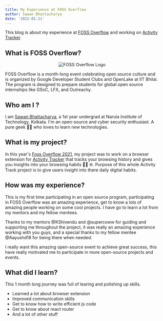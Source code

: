 ```yaml
---
title: My Experience at FOSS Overflow
author: Sawan Bhattacharya
date: '2022-01-21'
---
```


This blog is about my experience at [FOSS Overflow](https://fossoverflow.dev/) and working on [Activity Tracker](https://github.com/OpenLake/Activity-Tracker)

## What is FOSS Overflow?

<div align="center">

![FOSS Overflow Logo](/logo.png)

</div>

FOSS Overflow is a month-long event celebrating open source culture and is organized by Google Developer Student Clubs and OpenLake at IIT Bhilai. The program is designed to prepare students for global open source internships like GSoC, LFX, and Outreachy.

## Who am I ?

I am [Sawan Bhattacharya](https://github.com/kriptonian1), a 1st year undergrad at Narula Institute of Technology, Kolkata. I'm an open-source and cyber security enthusiast. A pure geek 👨‍💻 who loves to learn new technologies.

## What is my project?

In this year's [Foss Overflow 2021](https://fossoverflow.dev/), my project was to work on a browser extension for [Activity Tracker](https://github.com/OpenLake/Activity-Tracker) that tracks your browsing history and gives you insights into your browsing habits 🕵️‍♂️ 🌐. Purpose of this whole Activity Track project is to give users insight into there daily digital habits.

## How was my experience?

This is my first time participating in an open source program, participating in FOSS Overflow was an amazing experience, get to know a lots of amazing people working on some cool projects. I have go to learn a lot from my mentors and my fellow mentees.

Thanks to my mentors @KShivendu and @supercoww for guiding and supporting me throughout the project, it was really an amazing experience working with you guys, and a special thanks to my fellow mentee @Aayushd18 for being there when needed.

I really want this amazing open-source event to achieve great success, this have really motivated me to participate in more open-source projects and events.

## What did I learn?

This 1 month long journey was full of learing and polishing up skills.

- Learned a lot about browser extension
- Improved communication skills
- Get to know how to write efficient js code
- Get to know about react router
- And a lot of other stuff
